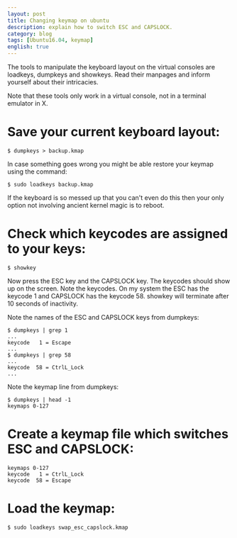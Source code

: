 ```yaml
---
layout: post
title: Changing keymap on ubuntu
description: explain how to switch ESC and CAPSLOCK.
category: blog
tags: [Ubuntu16.04, keymap]
english: true
---
```


The tools to manipulate the keyboard layout on the virtual consoles are loadkeys, dumpkeys and showkeys. Read their manpages and inform yourself about their intricacies.

Note that these tools only work in a virtual console, not in a terminal emulator in X.

# Save your current keyboard layout:

```
$ dumpkeys > backup.kmap
```

In case something goes wrong you might be able restore your keymap using the command:

```
$ sudo loadkeys backup.kmap
```

If the keyboard is so messed up that you can't even do this then your only option not involving ancient kernel magic is to reboot.

# Check which keycodes are assigned to your keys:

```
$ showkey
```

Now press the ESC key and the CAPSLOCK key. The keycodes should show up on the screen. Note the keycodes. On my system the ESC has the keycode 1 and CAPSLOCK has the keycode 58. showkey will terminate after 10 seconds of inactivity.

Note the names of the ESC and CAPSLOCK keys from dumpkeys:

```
$ dumpkeys | grep 1
...
keycode   1 = Escape
...
$ dumpkeys | grep 58
...
keycode  58 = CtrlL_Lock
...
```

Note the keymap line from dumpkeys:

```
$ dumpkeys | head -1
keymaps 0-127
```

# Create a keymap file which switches ESC and CAPSLOCK:

```
keymaps 0-127
keycode   1 = CtrlL_Lock
keycode  58 = Escape
```

# Load the keymap:

```
$ sudo loadkeys swap_esc_capslock.kmap
```